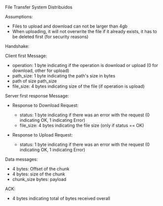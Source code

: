 File Transfer System Distribuidos

Assumptions:

- Files to upload and download can not be larger than 4gb
- When uploading, it will not overwrite the file if it already exists, it has to be deleted first (for security reasons)

Handshake:

Client first Message:

- operation: 1 byte indicating if the operation is download or upload (0 for download, other for upload)
- path_size: 1 byte indicating the path's size in bytes
- path of size path_size
- file_size: 4 bytes indicating size of the file (if operation is upload)

Server first response Message:

- Response to Download Request:

  - status: 1 byte indicating if there was an error with the request (0 indicating OK, 1 indicating Error)
  - file_size: 4 bytes indicating the file size (only if status == OK)

- Response to Upload Request:
  - status: 1 byte indicating if there was an error with the request (0 indicating OK, 1 indicating Error)

Data messages:

- 4 bytes: Offset of the chunk
- 4 bytes: size of the chunk
- chunk_size bytes: payload

ACK:
- 4 bytes indicating total of bytes received overall

